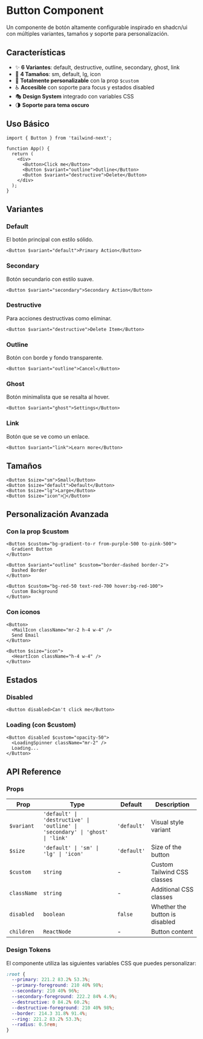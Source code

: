 # Button Component

Un componente de botón altamente configurable inspirado en shadcn/ui con múltiples variantes, tamaños y soporte para personalización.

## Características

- ✨ **6 Variantes**: default, destructive, outline, secondary, ghost, link
- 📏 **4 Tamaños**: sm, default, lg, icon
- 🎨 **Totalmente personalizable** con la prop `$custom`
- ♿ **Accesible** con soporte para focus y estados disabled
- 🎭 **Design System** integrado con variables CSS
- 🌗 **Soporte para tema oscuro**

## Uso Básico

```tsx
import { Button } from 'tailwind-next';

function App() {
  return (
    <div>
      <Button>Click me</Button>
      <Button $variant="outline">Outline</Button>
      <Button $variant="destructive">Delete</Button>
    </div>
  );
}
```

## Variantes

### Default

El botón principal con estilo sólido.

```tsx
<Button $variant="default">Primary Action</Button>
```

### Secondary

Botón secundario con estilo suave.

```tsx
<Button $variant="secondary">Secondary Action</Button>
```

### Destructive

Para acciones destructivas como eliminar.

```tsx
<Button $variant="destructive">Delete Item</Button>
```

### Outline

Botón con borde y fondo transparente.

```tsx
<Button $variant="outline">Cancel</Button>
```

### Ghost

Botón minimalista que se resalta al hover.

```tsx
<Button $variant="ghost">Settings</Button>
```

### Link

Botón que se ve como un enlace.

```tsx
<Button $variant="link">Learn more</Button>
```

## Tamaños

```tsx
<Button $size="sm">Small</Button>
<Button $size="default">Default</Button>
<Button $size="lg">Large</Button>
<Button $size="icon">🚀</Button>
```

## Personalización Avanzada

### Con la prop $custom

```tsx
<Button $custom="bg-gradient-to-r from-purple-500 to-pink-500">
  Gradient Button
</Button>

<Button $variant="outline" $custom="border-dashed border-2">
  Dashed Border
</Button>

<Button $custom="bg-red-50 text-red-700 hover:bg-red-100">
  Custom Background
</Button>
```

### Con iconos

```tsx
<Button>
  <MailIcon className="mr-2 h-4 w-4" />
  Send Email
</Button>

<Button $size="icon">
  <HeartIcon className="h-4 w-4" />
</Button>
```

## Estados

### Disabled

```tsx
<Button disabled>Can't click me</Button>
```

### Loading (con $custom)

```tsx
<Button disabled $custom="opacity-50">
  <LoadingSpinner className="mr-2" />
  Loading...
</Button>
```

## API Reference

### Props

| Prop        | Type                                                                          | Default     | Description                    |
| ----------- | ----------------------------------------------------------------------------- | ----------- | ------------------------------ |
| `$variant`  | `'default' \| 'destructive' \| 'outline' \| 'secondary' \| 'ghost' \| 'link'` | `'default'` | Visual style variant           |
| `$size`     | `'default' \| 'sm' \| 'lg' \| 'icon'`                                         | `'default'` | Size of the button             |
| `$custom`   | `string`                                                                      | -           | Custom Tailwind CSS classes    |
| `className` | `string`                                                                      | -           | Additional CSS classes         |
| `disabled`  | `boolean`                                                                     | `false`     | Whether the button is disabled |
| `children`  | `ReactNode`                                                                   | -           | Button content                 |

### Design Tokens

El componente utiliza las siguientes variables CSS que puedes personalizar:

```css
:root {
  --primary: 221.2 83.2% 53.3%;
  --primary-foreground: 210 40% 98%;
  --secondary: 210 40% 96%;
  --secondary-foreground: 222.2 84% 4.9%;
  --destructive: 0 84.2% 60.2%;
  --destructive-foreground: 210 40% 98%;
  --border: 214.3 31.8% 91.4%;
  --ring: 221.2 83.2% 53.3%;
  --radius: 0.5rem;
}
```

